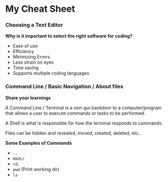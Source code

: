 # My Cheat Sheet #
### Choosing a Text Editor ###
**Why is it important to select the right software for coding?**
- Ease of use
- Efficiency
- Minimizing Errors
- Less strain on eyes
- Time saving
- Supports multiple coding languages

### Command Line / Basic Navigation / About files ###
**Share your learnings**

A Command Line / Terminal is a non-gui backdoor to a computer/program that allows a user to execute commands or tasks to be performed.

A Shell is what is responsible for how the terminal responds to commands.

Files can be hidden and revealed, moved, created, deleted, etc..

**Some Examples of Commands**
- `..`
- `mkdir`
- `cd.`
- `pwd` (Print working dir)
- `ls`

